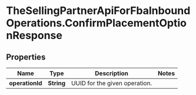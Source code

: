 # TheSellingPartnerApiForFbaInboundOperations.ConfirmPlacementOptionResponse

## Properties
Name | Type | Description | Notes
------------ | ------------- | ------------- | -------------
**operationId** | **String** | UUID for the given operation. | 


